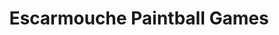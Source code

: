 ---
title: "Escarmouche Paintball Games"
address: "19, Donegall Pass, Belfast, Co. Antrim BT7 1DQ"
tel: "028 9032 7500"
county: "Antrim"
category: "Clay Pigeon Shooting"
type: "Content"
lat: "54.589671"
lng: "-5.932504"
---